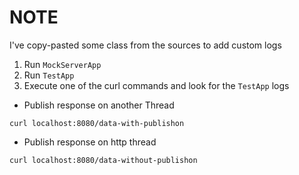 # NOTE
I've copy-pasted some class from the sources to add custom logs 

1. Run `MockServerApp`
2. Run `TestApp`
3. Execute one of the curl commands and look for the `TestApp` logs

- Publish response on another Thread
```shell
curl localhost:8080/data-with-publishon
```

- Publish response on http thread
```shell
curl localhost:8080/data-without-publishon
```
